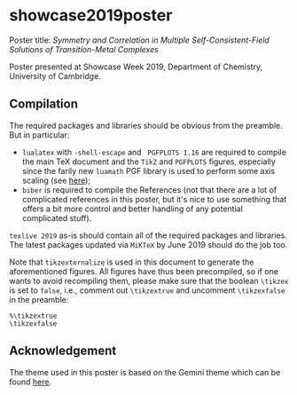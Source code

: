 # showcase2019poster
Poster title: *Symmetry and Correlation in Multiple Self-Consistent-Field Solutions of Transition-Metal Complexes*

Poster presented at Showcase Week 2019, Department of Chemistry, University of Cambridge.

## Compilation
The required packages and libraries should be obvious from the preamble. But in particular:
  * `lualatex` with `-shell-escape` and ` PGFPLOTS 1.16` are required to compile the main TeX document and the `TikZ` and `PGFPLOTS` figures, especially since the farily new `luamath` PGF library is used to perform some axis scaling (see [here](https://tex.stackexchange.com/questions/333633/lua-reimplementations-of-pgf-math));
  * `biber` is required to compile the References (not that there are a lot of complicated references in this poster, but it's nice to use something that offers a bit more control and better handling of any potential complicated stuff).
 
`texlive 2019` as-is should contain all of the required packages and libraries. The latest packages updated via `MiKTeX` by June 2019 should do the job too.

Note that `tikzexternalize` is used in this document to generate the aforementioned figures. All figures have thus been precompiled, so if one wants to avoid recompiling them, please make sure that the boolean `\tikzex` is set to `false`, i.e., comment out `\tikzextrue` and uncomment `\tikzexfalse` in the preamble:
```
%\tikzextrue
\tikzexfalse
```

## Acknowledgement
The theme used in this poster is based on the Gemini theme which can be found [here](https://github.com/anishathalye/gemini).
